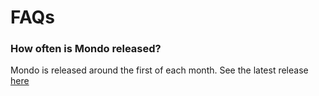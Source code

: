 ---
---
# FAQs

### How often is Mondo released?

Mondo is released around the first of each month. See the latest release [here](https://github.com/monarch-initiative/mondo/releases)

